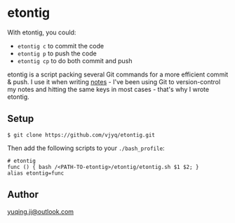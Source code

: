 # etontig

With etontig, you could:
- `etontig c` to commit the code
- `etontig p` to push the code 
- `etontig cp` to do both commit and push

etontig is a script packing several Git commands for a more efficient commit & push. 
I use it when writing [notes](https://github.com/vjyq/vjyq.github.io) - I've been using Git to version-control my notes and hitting the same keys in most cases - that's why I wrote etontig.  

## Setup
```
$ git clone https://github.com/vjyq/etontig.git 
```

Then add the following scripts to your `./bash_profile`:
```
# etontig
func () { bash /<PATH-TO-etontig>/etontig/etontig.sh $1 $2; }
alias etontig=func
```

## Author
yuqing.ji@outlook.com